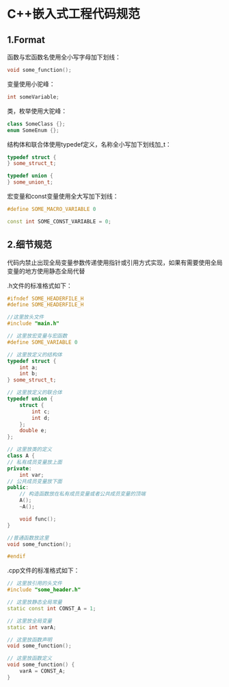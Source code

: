 # C++嵌入式工程代码规范

## 1.Format
函数与宏函数名使用全小写字母加下划线：
```cpp
void some_function();
```

变量使用小驼峰：
```cpp
int someVariable;
```

类，枚举使用大驼峰：
```cpp
class SomeClass {};
enum SomeEnum {};
```

结构体和联合体使用typedef定义，名称全小写加下划线加_t：
```cpp
typedef struct {
} some_struct_t;

typedef union {
} some_union_t;
```

宏变量和const变量使用全大写加下划线：
```cpp
#define SOME_MACRO_VARIABLE 0

const int SOME_CONST_VARIABLE = 0;
```

## 2.细节规范
代码内禁止出现全局变量参数传递使用指针或引用方式实现，如果有需要使用全局变量的地方使用静态全局代替

.h文件的标准格式如下：
```cpp
#ifndef SOME_HEADERFILE_H
#define SOME_HEADERFILE_H

//这里放头文件
#include "main.h"

// 这里放宏变量与宏函数
#define SOME_VARIABLE 0

// 这里放定义的结构体
typedef struct {
    int a;
    int b;
} some_struct_t;

// 这里放定义的联合体
typedef union {
    struct {
        int c;
        int d;
    };
    double e;
};

// 这里放类的定义
class A {
// 私有成员变量放上面
private:
    int var;
// 公共成员变量放下面
public:
    // 构造函数放在私有成员变量或者公共成员变量的顶端
    A();
    ~A();

    void func();
}

//普通函数放这里
void some_function();

#endif
```

.cpp文件的标准格式如下：
```cpp
// 这里放引用的头文件
#include "some_header.h"

// 这里放静态全局常量
static const int CONST_A = 1;

// 这里放全局变量
static int varA;

// 这里放函数声明
void some_function();

// 这里放函数定义
void some_function() {
    varA = CONST_A;
}
```